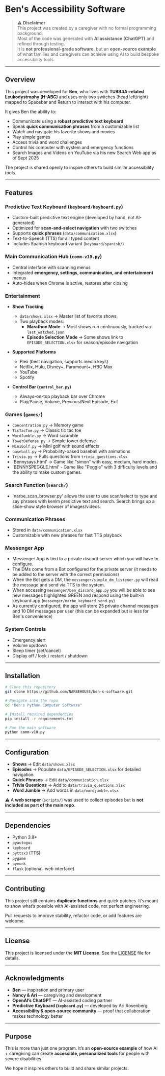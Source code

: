 # Ben's Accessibility Software

> ⚠️ **Disclaimer**  
> This project was created by a caregiver with no formal programming background.  
> Most of the code was generated with **AI assistance (ChatGPT)** and refined through testing.  
> It is **not professional-grade software**, but an **open-source example** of what families and caregivers can achieve using AI to build bespoke accessibility tools.  

---

## Overview

This project was developed for **Ben**, who lives with **TUBB4A-related Leukodystrophy (H-ABC)** and uses only two switches (head left/right) mapped to Spacebar and Return to interact with his computer.  

It gives Ben the ability to:

- Communicate using a **robust predictive text keyboard**  
- Speak **quick communication phrases** from a customizable list  
- Watch and navigate his favorite shows and movies  
- Play simple games  
- Access trivia and word challenges  
- Control his computer with system and emergency functions
- Search Images and Videos on YouTube via his new Search Web app as of Sept 2025  

The project is shared openly to inspire others to build similar accessibility tools.  

---

## Features

### Predictive Text Keyboard (`keyboard/keyboard.py`)

- Custom-built predictive text engine (developed by hand, not AI-generated)  
- Optimized for **scan-and-select navigation** with two switches  
- Supports **quick phrases** (`data/communication.xlsx`)  
- Text-to-Speech (TTS) for all typed content  
- Includes Spanish keyboard variant (`keyboard/spanish/`)  

### Main Communication Hub (`comm-v10.py`)

- Central interface with scanning menus  
- Integrated **emergency, settings, communication, and entertainment** menus  
- Auto-hides when Chrome is active, restores after closing  

### Entertainment

- **Show Tracking**  
  - `data/shows.xlsx` → Master list of favorite shows  
  - Two playback modes:  
    - **Marathon Mode** → Most shows run continuously, tracked via `last_watched.json`  
    - **Episode Selection Mode** → Some shows link to `EPISODE_SELECTION.xlsx` for season/episode navigation  

- **Supported Platforms**  
  - Plex (best navigation, supports media keys)  
  - Netflix, Hulu, Disney+, Paramount+, HBO Max  
  - YouTube  
  - Spotify  

- **Control Bar (`control_bar.py`)**  
  - Always-on-top playback bar over Chrome  
  - Play/Pause, Volume, Previous/Next Episode, Exit  

### Games (`games/`)

- `Concentration.py` → Memory game  
- `TicTacToe.py` → Classic tic tac toe  
- `WordJumble.py` → Word scramble  
- `TowerDefense.py` → Simple tower defense  
- `MiniGolf.py` → Mini golf with sound effects  
- `baseball.py` → Probability-based baseball with animations  
- `Trivia.py` → Pulls questions from `trivia_questions.xlsx`
- 'Bennysays.html' → Game like "simon" with easy, medium, hard modes.
- 'BENNYSPEGGLE.html' - Game like "Peggle" with 3 difficulty levels and the ability to make custom games.

### Search Function (`search/`)

- 'narbe_scan_browser.py' allows the user to use scan/select to type and say phrases with kenlm predictive text and search. Search brings up a slide-show style browser of images/videos.

### Communication Phrases

- Stored in `data/communication.xlsx`  
- Customizable with new phrases for fast TTS playback

### Messenger App

- Messenger App is tied to a private discord server which you will have to configure.
- The DMs come from a Bot configured for the private server (it needs to be added to the server with the correct permissions)
- When the Bot gets a DM, the `messenger/simple_dm_listener.py` will read the message and send via TTS to the system.
- When accessing `messenger/ben_discord_app.py` you will be able to see new messages highlighted GREEN and respond using the built-in keyboard app (`messenger/narbe_keyboard_send.py`)
- As currently configured, the app will store 25 private channel messages and 10 DM messages per user (this can be expanded but is less for Ben's convenience)

### System Controls

- Emergency alert  
- Volume up/down  
- Sleep timer (set/cancel)  
- Display off / lock / restart / shutdown  

---

## Installation

```bash
# Clone this repository
git clone https://github.com/NARBEHOUSE/ben-s-software.git

# Navigate into the repo
cd "Ben's Python Computer Software"

# Install required dependencies
pip install -r requirements.txt

# Run the main software
python comm-v10.py
````

---

## Configuration

* **Shows** → Edit `data/shows.xlsx`
* **Episodes** → Populate `data/EPISODE_SELECTION.xlsx` for detailed navigation
* **Quick Phrases** → Edit `data/communication.xlsx`
* **Trivia Questions** → Add to `data/trivia_questions.xlsx`
* **Word Jumble** → Add words in `data/wordjumble.xlsx`

⚠️ A **web scraper** (`scripts/`) was used to collect episodes but is **not included as part of the main repo**.

---

## Dependencies

* Python 3.8+
* `pyautogui`
* `keyboard`
* `pyttsx3` (TTS)
* `pygame`
* `pymunk`
* `flask` (optional, web interface)

---

## Contributing

This project still contains **duplicate functions** and quick patches.
It’s meant to show what’s possible with AI-assisted code, not perfect engineering.

Pull requests to improve stability, refactor code, or add features are welcome.

---

## License

This project is licensed under the **MIT License**. See the [LICENSE](LICENSE) file for details.

---

## Acknowledgments

* **Ben** — inspiration and primary user
* **Nancy & Ari** — caregiving and development
* **OpenAI’s ChatGPT** — AI-assisted coding partner
* **Predictive Keyboard (`keyboard.py`)** — developed by Ari Rosenberg
* **Accessibility & open-source community** — proof that collaboration makes technology better

---

## Purpose

This is more than just one program.
It’s an **open-source example** of how AI + caregiving can create **accessible, personalized tools** for people with severe disabilities.

We hope it inspires others to build and share similar projects.





